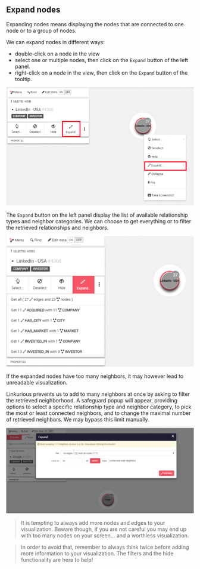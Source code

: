 ## Expand nodes

Expanding nodes means displaying the nodes that are connected to one node or to a group of nodes.

We can expand nodes in different ways:

* double-click on a node in the view
* select one or multiple nodes, then click on the ```Expand``` button of the left panel.
* right-click on a node in the view, then click on the ```Expand``` button of the tooltip.

![](Option.png)


The ```Expand``` button on the left panel display the list of available relationship types and neighbor categories. We can choose to get everything or to filter the retrieved relationships and neighbors.

![](Propositions.png)

If the expanded nodes have too many neighbors, it may however lead to unreadable visualization.

Linkurious prevents us to add to many neighbors at once by asking to filter the retrieved neighborhood. A safeguard popup will appear, providing options to select a specific relationship type and neighbor category, to pick the most or least connected neighbors, and to change the maximal number of retrieved neighbors. We may bypass this limit manually.

![](TooMany.png)

> It is tempting to always add more nodes and edges to your visualization. Beware though, if you are not careful you may end up with too many nodes on your screen... and a worthless visualization.

> In order to avoid that, remember to always think twice before adding more information to your visualization. The filters and the hide functionality are here to help!
